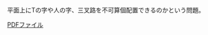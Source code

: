 平面上にTの字や人の字、三叉路を不可算個配置できるのかという問題。

[PDFファイル](https://github.com/s-tajiri-osaka/20250915/blob/main/main.pdf)
